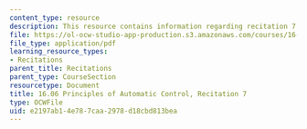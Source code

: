 ```yaml
---
content_type: resource
description: This resource contains information regarding recitation 7.
file: https://ol-ocw-studio-app-production.s3.amazonaws.com/courses/16-06-principles-of-automatic-control-fall-2012/e2197ab14e787caa2978d18cbd813bea_MIT16_06F12_Recitation_7.pdf
file_type: application/pdf
learning_resource_types:
- Recitations
parent_title: Recitations
parent_type: CourseSection
resourcetype: Document
title: 16.06 Principles of Automatic Control, Recitation 7
type: OCWFile
uid: e2197ab1-4e78-7caa-2978-d18cbd813bea
---
```

